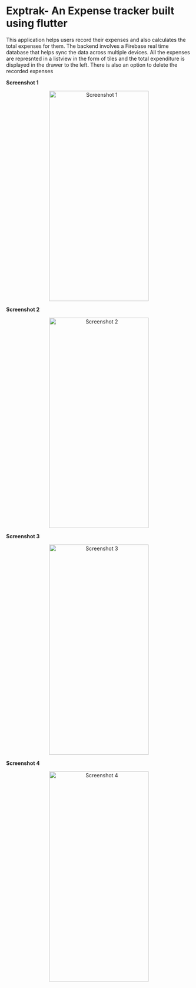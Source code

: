 # Exptrak- An Expense tracker built using flutter

This application helps users record their expenses and also calculates the total expenses for them.
The backend involves a Firebase real time database that helps sync the data across multiple devices.
All the expenses are represnted in a listview in the form of tiles and the total expenditure is displayed 
in the drawer to the left.
There is also an option to delete the recorded expenses

**Screenshot 1**
<p align="center">
<img src="https://user-images.githubusercontent.com/42675875/63034417-ee315500-bed6-11e9-8f42-43bbcda78378.png" width="270" height="570" title="Screenshot 1"> 
</p>

**Screenshot 2**
<p align="center">
<img src="https://user-images.githubusercontent.com/42675875/63034420-f12c4580-bed6-11e9-9ccd-f309e082e9c3.png" width="270" height="570" title="Screenshot 2">
</p>

**Screenshot 3**
<p align="center">
<img src="https://user-images.githubusercontent.com/42675875/63034428-f4273600-bed6-11e9-9fd1-9a11c946ac11.png" width="270" height="570" title="Screenshot 3"> 
</p>

**Screenshot 4**
<p align="center">
<img src="https://user-images.githubusercontent.com/42675875/63034444-fdb09e00-bed6-11e9-8986-443cf618fe64.png" width="270" height="570" title="Screenshot 4"> 
</p>
